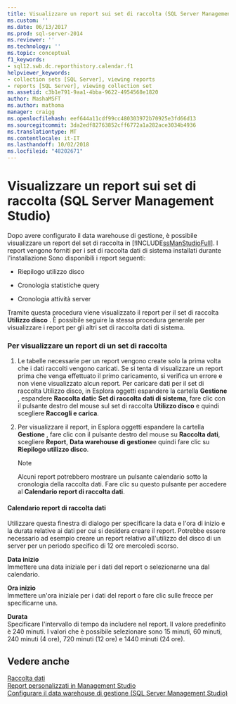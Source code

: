 ```yaml
---
title: Visualizzare un report sui set di raccolta (SQL Server Management Studio) | Microsoft Docs
ms.custom: ''
ms.date: 06/13/2017
ms.prod: sql-server-2014
ms.reviewer: ''
ms.technology: ''
ms.topic: conceptual
f1_keywords:
- sql12.swb.dc.reporthistory.calendar.f1
helpviewer_keywords:
- collection sets [SQL Server], viewing reports
- reports [SQL Server], viewing collection set
ms.assetid: c3b1e791-9aa1-4bba-9622-4954568e1820
author: MashaMSFT
ms.author: mathoma
manager: craigg
ms.openlocfilehash: eef644a11cdf99cc480303972b70925e3fd66d13
ms.sourcegitcommit: 3da2edf82763852cff6772a1a282ace3034b4936
ms.translationtype: MT
ms.contentlocale: it-IT
ms.lasthandoff: 10/02/2018
ms.locfileid: "48202671"
---
```

# <a name="view-a-collection-set-report-sql-server-management-studio"></a>Visualizzare un report sui set di raccolta (SQL Server Management Studio)
  Dopo avere configurato il data warehouse di gestione, è possibile visualizzare un report del set di raccolta in [!INCLUDE[ssManStudioFull](../../includes/ssmanstudiofull-md.md)]. I report vengono forniti per i set di raccolta dati di sistema installati durante l'installazione Sono disponibili i report seguenti:  
  
-   Riepilogo utilizzo disco  
  
-   Cronologia statistiche query  
  
-   Cronologia attività server  
  
 Tramite questa procedura viene visualizzato il report per il set di raccolta **Utilizzo disco** . È possibile seguire la stessa procedura generale per visualizzare i report per gli altri set di raccolta dati di sistema.  
  
### <a name="to-view-a-collection-set-report"></a>Per visualizzare un report di un set di raccolta  
  
1.  Le tabelle necessarie per un report vengono create solo la prima volta che i dati raccolti vengono caricati. Se si tenta di visualizzare un report prima che venga effettuato il primo caricamento, si verifica un errore e non viene visualizzato alcun report. Per caricare dati per il set di raccolta Utilizzo disco, in Esplora oggetti espandere la cartella **Gestione** , espandere **Raccolta dati**e **Set di raccolta dati di sistema**, fare clic con il pulsante destro del mouse sul set di raccolta **Utilizzo disco** e quindi scegliere **Raccogli e carica**.  
  
2.  Per visualizzare il report, in Esplora oggetti espandere la cartella **Gestione** , fare clic con il pulsante destro del mouse su **Raccolta dati**, scegliere **Report**, **Data warehouse di gestione**e quindi fare clic su **Riepilogo utilizzo disco**.  
  
    > [!NOTE]  
    >  Alcuni report potrebbero mostrare un pulsante calendario sotto la cronologia della raccolta dati. Fare clic su questo pulsante per accedere al **Calendario report di raccolta dati**.  
  
#### <a name="data-collection-report-calendar"></a>Calendario report di raccolta dati  
 Utilizzare questa finestra di dialogo per specificare la data e l'ora di inizio e la durata relative ai dati per cui si desidera creare il report. Potrebbe essere necessario ad esempio creare un report relativo all'utilizzo del disco di un server per un periodo specifico di 12 ore mercoledì scorso.  
  
 **Data inizio**  
 Immettere una data iniziale per i dati del report o selezionarne una dal calendario.  
  
 **Ora inizio**  
 Immettere un'ora iniziale per i dati del report o fare clic sulle frecce per specificarne una.  
  
 **Durata**  
 Specificare l'intervallo di tempo da includere nel report. Il valore predefinito è 240 minuti. I valori che è possibile selezionare sono 15 minuti, 60 minuti, 240 minuti (4 ore), 720 minuti (12 ore) e 1440 minuti (24 ore).  
  
## <a name="see-also"></a>Vedere anche  
 [Raccolta dati](data-collection.md)   
 [Report personalizzati in Management Studio](../../ssms/object/custom-reports-in-management-studio.md)   
 [Configurare il data warehouse di gestione &#40;SQL Server Management Studio&#41;](configure-the-management-data-warehouse-sql-server-management-studio.md)  
  
  
